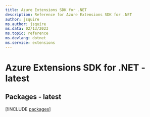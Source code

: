 ```yaml
---
title: Azure Extensions SDK for .NET
description: Reference for Azure Extensions SDK for .NET
author: jsquire
ms.author: jsquire
ms.data: 02/13/2023
ms.topic: reference
ms.devlang: dotnet
ms.service: extensions
---
```

# Azure Extensions SDK for .NET - latest
## Packages - latest
[!INCLUDE [packages](extensions-index.md)]